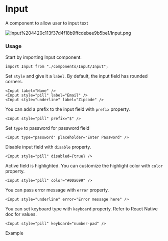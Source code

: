 # Input

A component to allow user to input text

![Input%204420c113f37d4f18b9ffcdebee9b5be1/Input.png](Input%204420c113f37d4f18b9ffcdebee9b5be1/Input.png)

### Usage

Start by importing Input component.

```tsx
import Input from "./components/Input/Input";
```

Set `style` and give it a `label`. By default, the input field has rounded corners.

```tsx
<Input label="Name" />
<Input style="pill" label="Email" />
<Input style="underline" label="Zipcode" />
```

You can add a prefix to the input field with `prefix` property.

```tsx
<Input style="pill" prefix="$" />
```

Set `type` to password for password field

```tsx
<Input type="password" placeholder="Enter Password" />
```

Disable input field with `disable` property.

```tsx
<Input style="pill" disabled={true} />
```

Active field is highlighted. You can customize the highlight color with `color` property.

```tsx
<Input style="pill" color="#00a699" />
```

You can pass error message with `error` property.

```tsx
<Input style="underline" error="Error message here" />
```

You can set keyboard type with `keyboard` property. Refer to React Native doc for values.

```tsx
<Input style="pill" keyboard="number-pad" />
```

Example
